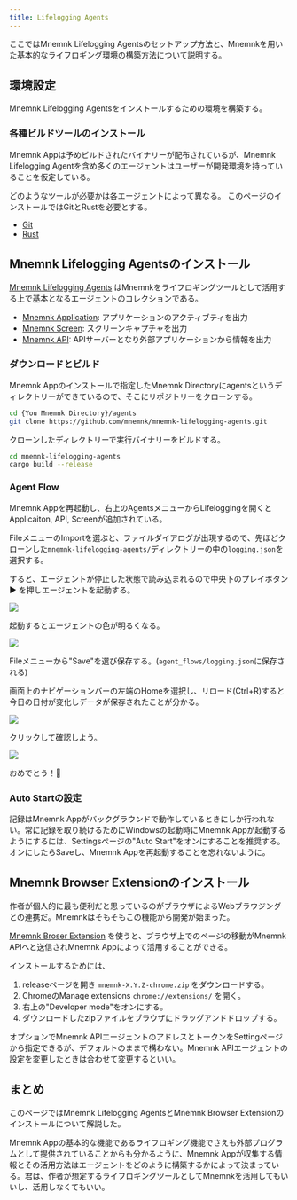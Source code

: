 ```yaml
---
title: Lifelogging Agents
---
```

ここではMnemnk Lifelogging Agentsのセットアップ方法と、Mnemnkを用いた基本的なライフロギング環境の構築方法について説明する。

## 環境設定

Mnemnk Lifelogging Agentsをインストールするための環境を構築する。

### 各種ビルドツールのインストール

Mnemnk Appは予めビルドされたバイナリーが配布されているが、Mnemnk Lifelogging Agentを含め多くのエージェントはユーザーが開発環境を持っていることを仮定している。

どのようなツールが必要かは各エージェントによって異なる。
このページのインストールではGitとRustを必要とする。

- [Git](https://git-scm.com/)
- [Rust](https://www.rust-lang.org/ja/learn/get-started)

## Mnemnk Lifelogging Agentsのインストール

[Mnemnk Lifelogging Agents](https://github.com/mnemnk/mnemnk-lifelogging-agents) はMnemnkをライフロギングツールとして活用する上で基本となるエージェントのコレクションである。

- [Mnemnk Application](https://github.com/mnemnk/mnemnk-lifelogging-agents/tree/main/mnemnk-application): アプリケーションのアクティブティを出力
- [Mnemnk Screen](https://github.com/mnemnk/mnemnk-lifelogging-agents/tree/main/mnemnk-screen): スクリーンキャプチャを出力
- [Mnemnk API](https://github.com/mnemnk/mnemnk-lifelogging-agents/tree/main/mnemnk-api): APIサーバーとなり外部アプリケーションから情報を出力

### ダウンロードとビルド

Mnemnk Appのインストールで指定したMnemnk Directoryにagentsというディレクトリーができているので、そこにリポジトリーをクローンする。

```sh
cd {You Mnemnk Directory}/agents
git clone https://github.com/mnemnk/mnemnk-lifelogging-agents.git
```

クローンしたディレクトリーで実行バイナリーをビルドする。

```sh
cd mnemnk-lifelogging-agents
cargo build --release
```

### Agent Flow

Mnemnk Appを再起動し、右上のAgentsメニューからLifeloggingを開くとApplicaiton, API, Screenが追加されている。

FileメニューのImportを選ぶと、ファイルダイアログが出現するので、先ほどクローンした`mnemnk-lifelogging-agents/`ディレクトリーの中の`logging.json`を選択する。

すると、エージェントが停止した状態で読み込まれるので中央下のプレイボタン ▶ を押しエージェントを起動する。

![](/images/guide/lifelogging-agents/screenshot-lifelogging-agents-imported.png)

起動するとエージェントの色が明るくなる。

![](/images/guide/lifelogging-agents/screenshot-lifelogging-agents.png)

Fileメニューから"Save"を選び保存する。(`agent_flows/logging.json`に保存される)

画面上のナビゲーションバーの左端のHomeを選択し、リロード(Ctrl+R)すると今日の日付が変化しデータが保存されたことが分かる。

![](/images/guide/lifelogging-agents/first-logging.png)

クリックして確認しよう。

![](/images/guide/lifelogging-agents/first-daily-page.png)

おめでとう！🎉

### Auto Startの設定

記録はMnemnk Appがバックグラウンドで動作しているときにしか行われない。常に記録を取り続けるためにWindowsの起動時にMnemnk Appが起動するようにするには、Settingsページの"Auto Start"をオンにすることを推奨する。オンにしたらSaveし、Mnemnk Appを再起動することを忘れないように。

## Mnemnk Browser Extensionのインストール

作者が個人的に最も便利だと思っているのがブラウザによるWebブラウジングとの連携だ。Mnemnkはそもそもこの機能から開発が始まった。

[Mnemnk Broser Extension](https://github.com/mnemnk/mnemnk-browser-extension) を使うと、ブラウザ上でのページの移動がMnemnk APIへと送信されMnemnk Appによって活用することができる。

インストールするためには、

1. releaseページを開き `mnemnk-X.Y.Z-chrome.zip` をダウンロードする。
2. ChromeのManage extensions `chrome://extensions/` を開く。
3. 右上の"Developer mode"をオンにする。
4. ダウンロードしたzipファイルをブラウザにドラッグアンドドロップする。

オプションでMnemnk APIエージェントのアドレスとトークンをSettingページから指定できるが、デフォルトのままで構わない。Mnemnk APIエージェントの設定を変更したときは合わせて変更するといい。

## まとめ

このページではMnemnk Lifelogging AgentsとMnemnk Browser Extensionのインストールについて解説した。

Mnemnk Appの基本的な機能であるライフロギング機能でさえも外部プログラムとして提供されていることからも分かるように、Mnemnk Appが収集する情報とその活用方法はエージェントをどのように構築するかによって決まっている。君は、作者が想定するライフロギングツールとしてMnemnkを活用してもいいし、活用しなくてもいい。
